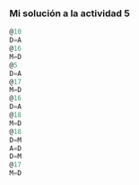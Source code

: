 <!-- Lectura usando punteros
Enunciado: ahora vas a usar un puntero para leer la posición de memoria a la que este apunta, es decir, vas a leer por medio del puntero la variable cuya dirección está almacenada en él.

int a = 10;
int b = 5;
int *p;
p = &a;
b = *p;
En este caso:

b = *p;
el código anterior hace que el valor de b cambie de 5 a 10 porque p apunta a a y con *p a la derecha del igual estás leyendo el contenido de la variable apuntada.

Traduce el programa el siguiente programa a ensamblador y no olvides simular
int a = 10;
int b = 5;
int *p;
p = &a;
b = *p;
Entrega: la traducción a ensamblador.-->

### Mi solución a la actividad 5

``` js
@10
D=A
@16
M=D
@5
D=A
@17
M=D
@16
D=A
@18
M=D
@18
D=M
A=D
D=M
@17
M=D
```
